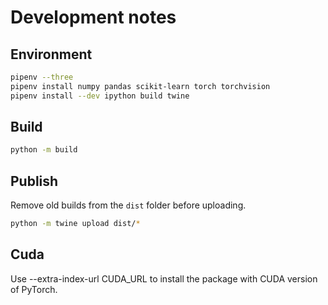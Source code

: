 # Development notes

## Environment

```zsh
pipenv --three
pipenv install numpy pandas scikit-learn torch torchvision
pipenv install --dev ipython build twine
```

## Build

```zsh
python -m build
```

## Publish

Remove old builds from the `dist` folder before uploading.

```zsh
python -m twine upload dist/*
```

## Cuda

Use --extra-index-url CUDA_URL to install the package with CUDA version of PyTorch.